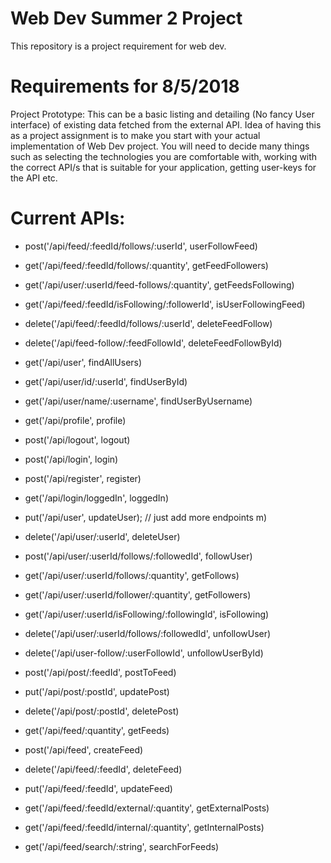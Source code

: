 # Web Dev Summer 2 Project
This repository is a project requirement for web dev.

# Requirements for 8/5/2018

Project Prototype: This can be a basic listing and detailing (No fancy User interface) of existing data fetched from the external API. Idea of having this as a project assignment is to make you start with your actual implementation of Web Dev project. You will need to decide many things such as selecting the technologies you are comfortable with, working with the correct API/s that is suitable for your application, getting user-keys for the API etc.

# Current APIs:

 * post('/api/feed/:feedId/follows/:userId', userFollowFeed)

 * get('/api/feed/:feedId/follows/:quantity', getFeedFollowers)

 * get('/api/user/:userId/feed-follows/:quantity', getFeedsFollowing)

 * get('/api/feed/:feedId/isFollowing/:followerId', isUserFollowingFeed)

 * delete('/api/feed/:feedId/follows/:userId', deleteFeedFollow)

 * delete('/api/feed-follow/:feedFollowId', deleteFeedFollowById)

 * get('/api/user', findAllUsers)

 * get('/api/user/id/:userId', findUserById)

 * get('/api/user/name/:username', findUserByUsername)

 * get('/api/profile', profile)

 * post('/api/logout', logout)

 * post('/api/login', login)

 * post('/api/register', register)

 * get('/api/login/loggedIn', loggedIn)

 * put('/api/user', updateUser); // just add more endpoints m)

 * delete('/api/user/:userId', deleteUser)

 * post('/api/user/:userId/follows/:followedId', followUser)

 * get('/api/user/:userId/follows/:quantity', getFollows)

 * get('/api/user/:userId/follower/:quantity', getFollowers)

 * get('/api/user/:userId/isFollowing/:followingId', isFollowing)

 * delete('/api/user/:userId/follows/:followedId', unfollowUser)

 * delete('/api/user-follow/:userFollowId', unfollowUserById)

 * post('/api/post/:feedId', postToFeed)

 * put('/api/post/:postId', updatePost)

 * delete('/api/post/:postId', deletePost)

 * get('/api/feed/:quantity', getFeeds)

 * post('/api/feed', createFeed)

 * delete('/api/feed/:feedId', deleteFeed)

 * put('/api/feed/:feedId', updateFeed)

 * get('/api/feed/:feedId/external/:quantity', getExternalPosts)

 * get('/api/feed/:feedId/internal/:quantity', getInternalPosts)

 * get('/api/feed/search/:string', searchForFeeds)

